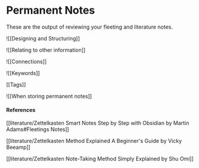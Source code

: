 # Permanent Notes
These are the output of reviewing your fleeting and literature notes.

![[Designing and Structuring]]

![[Relating to other information]]

![[Connections]]

![[Keywords]]

[[Tags]]

![[When storing permanent notes]]

#### References
[[literature/Zettelkasten Smart Notes Step by Step with Obsidian by Martin Adams#Fleetings Notes]]

[[literature/Zettelkasten Method Explained A Beginner's Guide by Vicky Beeamp]]

[[literature/Zettelkasten Note-Taking Method Simply Explained by Shu Omi]]